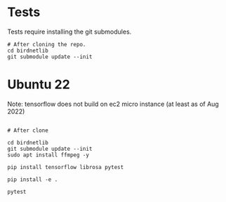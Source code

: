 # Tests

Tests require installing the git submodules.

```
# After cloning the repo.
cd birdnetlib
git submodule update --init

```

# Ubuntu 22

Note: tensorflow does not build on ec2 micro instance (at least as of Aug 2022)

```

# After clone

cd birdnetlib
git submodule update --init
sudo apt install ffmpeg -y

pip install tensorflow librosa pytest

pip install -e .

pytest


```